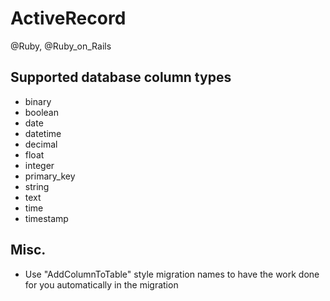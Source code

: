 # ActiveRecord
@Ruby, @Ruby_on_Rails


Supported database column types
-------------------------------


* binary
* boolean
* date
* datetime
* decimal
* float
* integer
* primary_key
* string
* text
* time
* timestamp


Misc.
-----


* Use "AddColumnToTable" style migration names to have the work done for you automatically in the migration


